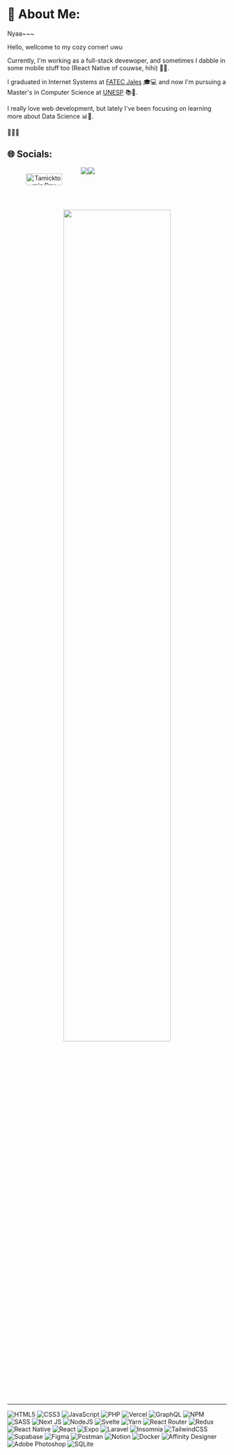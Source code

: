 # 💫 About Me:

Nyaa~~~

Hello, wellcome to my cozy corner! uwu

Currently, I'm working as a full-stack devewoper, and sometimes I dabble in some mobile stuff too (React Native of couwse, hihi) 📱✨.

I graduated in Internet Systems at [FATEC Jales](https://www.fatecjales.edu.br/) 🎓💻 and now I'm pursuing a Master's in Computer Science at [UNESP](https://www2.unesp.br/) 📚🎉.

I really love web development, but lately I've been focusing on learning more about Data Science 📊🌟.

🌸✨💕

## 🌐 Socials:

<div style="display: flex; flex-direction: row;">

<p align="center">
<img style="height: auto; width: 70%;" class="img" src="https://api.daily.dev/devcards/v2/GoFTgQnBndcHKsOZlerHr.png?type=wide&r=skd" alt="Tamicktom's Dev Card"/>
</p>

<img class="img" src="https://spotify-github-profile.kittinanx.com/api/view?uid=qd2tk4ozstw4tr5m0scksklhq&cover_image=true&theme=natemoo-re&show_offline=false&background_color=121212&interchange=false&bar_color=53b14f&bar_color_cover=true" />

<img class="img" src="https://github-readme-stats.vercel.app/api/top-langs/?username=Tamicktom&theme=omni&hide_border=false&include_all_commits=true&count_private=true&layout=compact&hide=jupyter%20notebook" />

</div>

<div class="container" center>

<p align="center">
<img style="height: auto; width: 70%;" class="img" src="https://count.getloli.com/get/@:Tamicktom?theme=rule34" />
</p>

</div>

---
![HTML5](https://img.shields.io/badge/html5-%23E34F26.svg?style=flat&logo=html5&logoColor=white)
![CSS3](https://img.shields.io/badge/css3-%231572B6.svg?style=flat&logo=css3&logoColor=white)
![JavaScript](https://img.shields.io/badge/javascript-%23323330.svg?style=flat&logo=javascript&logoColor=%23F7DF1E)
![PHP](https://img.shields.io/badge/php-%23777BB4.svg?style=flat&logo=php&logoColor=white)
![Vercel](https://img.shields.io/badge/vercel-%23000000.svg?style=flat&logo=vercel&logoColor=white)
![GraphQL](https://img.shields.io/badge/-GraphQL-E10098?style=flat&logo=graphql&logoColor=white)
![NPM](https://img.shields.io/badge/NPM-%23000000.svg?style=flat&logo=npm&logoColor=white)
![SASS](https://img.shields.io/badge/SASS-hotpink.svg?style=flat&logo=SASS&logoColor=white)
![Next JS](https://img.shields.io/badge/Next-black?style=flat&logo=next.js&logoColor=white)
![NodeJS](https://img.shields.io/badge/node.js-6DA55F?style=flat&logo=node.js&logoColor=white)
![Svelte](https://img.shields.io/badge/svelte-%23f1413d.svg?style=flat&logo=svelte&logoColor=white)
![Yarn](https://img.shields.io/badge/yarn-%232C8EBB.svg?style=flat&logo=yarn&logoColor=white)
![React Router](https://img.shields.io/badge/React_Router-CA4245?style=flat&logo=react-router&logoColor=white)
![Redux](https://img.shields.io/badge/redux-%23593d88.svg?style=flat&logo=redux&logoColor=white)
![React Native](https://img.shields.io/badge/react_native-%2320232a.svg?style=flat&logo=react&logoColor=%2361DAFB)
![React](https://img.shields.io/badge/react-%2320232a.svg?style=flat&logo=react&logoColor=%2361DAFB)
![Expo](https://img.shields.io/badge/expo-1C1E24?style=flat&logo=expo&logoColor=#D04A37)
![Laravel](https://img.shields.io/badge/laravel-%23FF2D20.svg?style=flat&logo=laravel&logoColor=white)
![Insomnia](https://img.shields.io/badge/Insomnia-black?style=flat&logo=insomnia&logoColor=5849BE)
![TailwindCSS](https://img.shields.io/badge/tailwindcss-%2338B2AC.svg?style=flat&logo=tailwind-css&logoColor=white)
![Supabase](https://img.shields.io/badge/Supabase-3ECF8E?style=flat&logo=supabase&logoColor=white)
![Figma](https://img.shields.io/badge/figma-%23F24E1E.svg?style=flat&logo=figma&logoColor=white)
![Postman](https://img.shields.io/badge/Postman-FF6C37?style=flat&logo=postman&logoColor=white)
![Notion](https://img.shields.io/badge/Notion-%23000000.svg?style=flat&logo=notion&logoColor=white)
![Docker](https://img.shields.io/badge/docker-%230db7ed.svg?style=flat&logo=docker&logoColor=white)
![Affinity Designer](https://img.shields.io/badge/affinitydesginer-%231B72BE.svg?style=flat&logo=affinity-designer&logoColor=white)
![Adobe Photoshop](https://img.shields.io/badge/adobephotoshop-%2331A8FF.svg?style=flat&logo=adobephotoshop&logoColor=white)
![SQLite](https://img.shields.io/badge/sqlite-%2307405e.svg?style=flat&logo=sqlite&logoColor=white)
